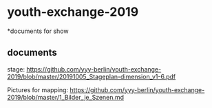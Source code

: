 # youth-exchange-2019

*documents for show

## documents
stage: https://github.com/yyy-berlin/youth-exchange-2019/blob/master/20191005_Stageplan-dimension_v1-6.pdf

Pictures for mapping: https://github.com/yyy-berlin/youth-exchange-2019/blob/master/1_Bilder_je_Szenen.md

